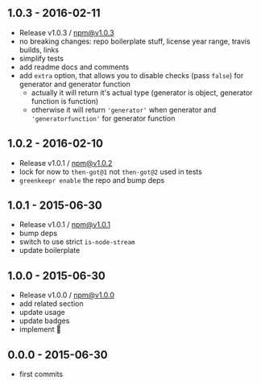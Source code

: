 

## 1.0.3 - 2016-02-11
- Release v1.0.3 / npm@v1.0.3
- no breaking changes: repo boilerplate stuff, license year range, travis builds, links
- simplify tests
- add readme docs and comments
- add `extra` option, that allows you to disable checks (pass `false`) for generator and generator function
  + actually it will return it's actual type (generator is object, generator function is function)
  + otherwise it will return `'generator'` when generator and `'generatorfunction'` for generator function

## 1.0.2 - 2016-02-10
- Release v1.0.1 / npm@v1.0.2
- lock for now to `then-got@1` not `then-got@2` used in tests
- `greenkeepr enable` the repo and bump deps

## 1.0.1 - 2015-06-30
- Release v1.0.1 / npm@v1.0.1
- bump deps
- switch to use strict `is-node-stream`
- update boilerplate

## 1.0.0 - 2015-06-30
- Release v1.0.0 / npm@v1.0.0
- add related section
- update usage
- update badges
- implement :star2:

## 0.0.0 - 2015-06-30
- first commits